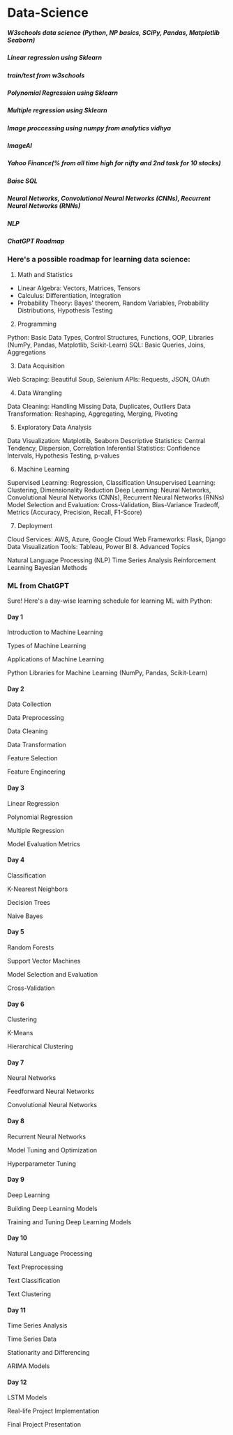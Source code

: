 # Data-Science


##### W3schools data science (Python, NP basics, SCiPy, Pandas, Matplotlib Seaborn)
##### Linear regression using Sklearn
##### train/test from w3schools
##### Polynomial Regression using Sklearn
##### Multiple regression using Sklearn
##### Image proccessing using numpy from analytics vidhya
##### ImageAI
##### Yahoo Finance(% from all time high for nifty and 2nd task for 10 stocks)
#####  Baisc SQL
##### Neural Networks, Convolutional Neural Networks (CNNs), Recurrent Neural Networks (RNNs)
##### NLP

##### ChatGPT Roadmap

### Here's a possible roadmap for learning data science:

1. Math and Statistics

 *   Linear Algebra: Vectors, Matrices, Tensors
 *   Calculus: Differentiation, Integration
 *   Probability Theory: Bayes' theorem, Random Variables, Probability Distributions, Hypothesis Testing


2. Programming

Python: Basic Data Types, Control Structures, Functions, OOP, Libraries (NumPy, Pandas, Matplotlib, Scikit-Learn)
SQL: Basic Queries, Joins, Aggregations


3. Data Acquisition

Web Scraping: Beautiful Soup, Selenium
APIs: Requests, JSON, OAuth


4. Data Wrangling

Data Cleaning: Handling Missing Data, Duplicates, Outliers
Data Transformation: Reshaping, Aggregating, Merging, Pivoting


5. Exploratory Data Analysis

Data Visualization: Matplotlib, Seaborn
Descriptive Statistics: Central Tendency, Dispersion, Correlation
Inferential Statistics: Confidence Intervals, Hypothesis Testing, p-values


6. Machine Learning

Supervised Learning: Regression, Classification
Unsupervised Learning: Clustering, Dimensionality Reduction
Deep Learning: Neural Networks, Convolutional Neural Networks (CNNs), Recurrent Neural Networks (RNNs)
Model Selection and Evaluation: Cross-Validation, Bias-Variance Tradeoff, Metrics (Accuracy, Precision, Recall, F1-Score)


7. Deployment

Cloud Services: AWS, Azure, Google Cloud
Web Frameworks: Flask, Django
Data Visualization Tools: Tableau, Power BI
8. Advanced Topics

Natural Language Processing (NLP)
Time Series Analysis
Reinforcement Learning
Bayesian Methods



### ML from ChatGPT

Sure! Here's a day-wise learning schedule for learning ML with Python:

#### Day 1

Introduction to Machine Learning

Types of Machine Learning

Applications of Machine Learning

Python Libraries for Machine Learning (NumPy, Pandas, Scikit-Learn)


#### Day 2

Data Collection

Data Preprocessing

Data Cleaning

Data Transformation

Feature Selection

Feature Engineering


#### Day 3

Linear Regression

Polynomial Regression

Multiple Regression

Model Evaluation Metrics



#### Day 4

Classification

K-Nearest Neighbors

Decision Trees

Naive Bayes


#### Day 5

Random Forests

Support Vector Machines

Model Selection and Evaluation

Cross-Validation


#### Day 6

Clustering

K-Means

Hierarchical Clustering


#### Day 7

Neural Networks

Feedforward Neural Networks

Convolutional Neural Networks


#### Day 8

Recurrent Neural Networks

Model Tuning and Optimization

Hyperparameter Tuning


#### Day 9

Deep Learning

Building Deep Learning Models

Training and Tuning Deep Learning Models


#### Day 10

Natural Language Processing

Text Preprocessing

Text Classification

Text Clustering

#### Day 11

Time Series Analysis

Time Series Data

Stationarity and Differencing

ARIMA Models


#### Day 12

LSTM Models

Real-life Project Implementation

Final Project Presentation
